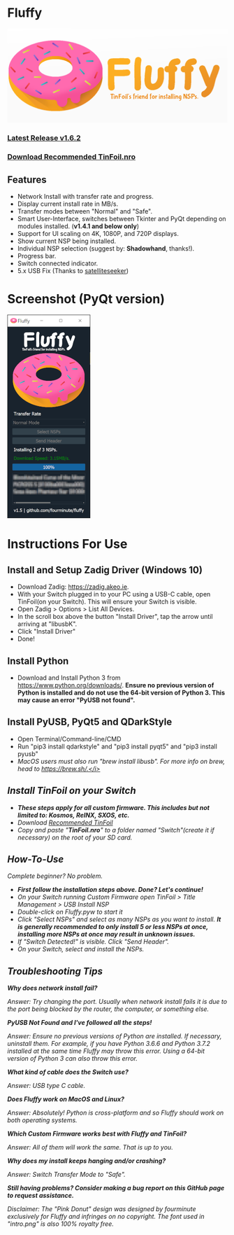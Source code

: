 # Fluffy
![intro](intro.png)

### <b><a href="https://github.com/fourminute/Fluffy/releases/tag/v1.6.2">Latest Release v1.6.2</a></b>
### <b><a href="https://github.com/fourminute/Fluffy/blob/master/Tinfoil.nro">Download Recommended TinFoil.nro</a></b>

## Features
* Network Install with transfer rate and progress.
* Display current install rate in MB/s.
* Transfer modes between "Normal" and "Safe".
* Smart User-Interface, switches between Tkinter and PyQt depending on modules installed. (<b>v1.4.1 and below only</b>)
* Support for UI scaling on 4K, 1080P, and 720P displays.
* Show current NSP being installed.
* Individual NSP selection (suggest by: <b>Shadowhand</b>, thanks!).
* Progress bar.
* Switch connected indicator.
* 5.x USB Fix (Thanks to <a href="https://github.com/satelliteseeker">satelliteseeker</a>)

# Screenshot (PyQt version)
![screenshot](screenshot1dot5b.PNG)


# Instructions For Use
## Install and Setup Zadig Driver (Windows 10)
* Download Zadig: https://zadig.akeo.ie.
* With your Switch plugged in to your PC using a USB-C cable, open TinFoil(on your Switch). This will ensure your Switch is visible.
* Open Zadig > Options > List All Devices.
* In the scroll box above the button "Install Driver", tap the arrow until arriving at "libusbK".
* Click "Install Driver"
* Done!

## Install Python
* Download and Install Python 3 from https://www.python.org/downloads/. <b>Ensure no previous version of Python is installed and do not use the 64-bit version of Python 3. This may cause an error "PyUSB not found".</b>

## Install PyUSB, PyQt5 and QDarkStyle
* Open Terminal/Command-line/CMD
* Run "pip3 install qdarkstyle" and "pip3 install pyqt5" and "pip3 install pyusb"
* <i>MacOS users must also run "brew install libusb". For more info on brew, head to https://brew.sh/.</i>

## Install TinFoil on your Switch
* <b>These steps apply for all custom firmware. This includes but not limited to: Kosmos, ReINX, SXOS, etc.</b>
* Download <a href="https://github.com/fourminute/Fluffy/blob/master/Tinfoil.nro">Recommended TinFoil</a>
* Copy and paste "<b>TinFoil.nro</b>" to a folder named "Switch"(create it if necessary) on the root of your SD card.

## How-To-Use
Complete beginner? No problem. 
* <b>First follow the installation steps above. Done? Let's continue!</b>
* On your Switch running Custom Firmware open TinFoil > Title Management > USB Install NSP
* Double-click on Fluffy.pyw to start it
* Click "Select NSPs" and select as many NSPs as you want to install. <b>It is generally recommended to only install 5 or less NSPs at once, installing more NSPs at once may result in unknown issues.</b>
* If "Switch Detected!" is visible. Click "Send Header".
* On your Switch, select and install the NSPs.

## Troubleshooting Tips
<b>Why does network install fail?</b>

Answer: Try changing the port. Usually when network install fails it is due to the port being blocked by the router, the computer, or something else.

<b>PyUSB Not Found and I've followed all the steps!</b>

Answer: Ensure no previous versions of Python are installed. If necessary, uninstall them. For example, if you have Python 3.6.6 and Python 3.7.2 installed at the same time Fluffy may throw this error. Using a 64-bit version of Python 3 can also throw this error.

<b>What kind of cable does the Switch use?</b>

Answer: USB type C cable.

<b>Does Fluffy work on MacOS and Linux?</b>

Answer: Absolutely! Python is cross-platform and so Fluffy should work on both operating systems.

<b>Which Custom Firmware works best with Fluffy and TinFoil?</b>

Answer: All of them will work the same. That is up to you.

<b>Why does my install keeps hanging and/or crashing?</b>

Answer: Switch Transfer Mode to "Safe".

<b>Still having problems? Consider making a bug report on this GitHub page to request assistance.</b>

<i>Disclaimer: The "Pink Donut" design was designed by fourminute exclusively for Fluffy and infringes on no copyright. The font used in "intro.png" is also 100% royalty free.</i>
